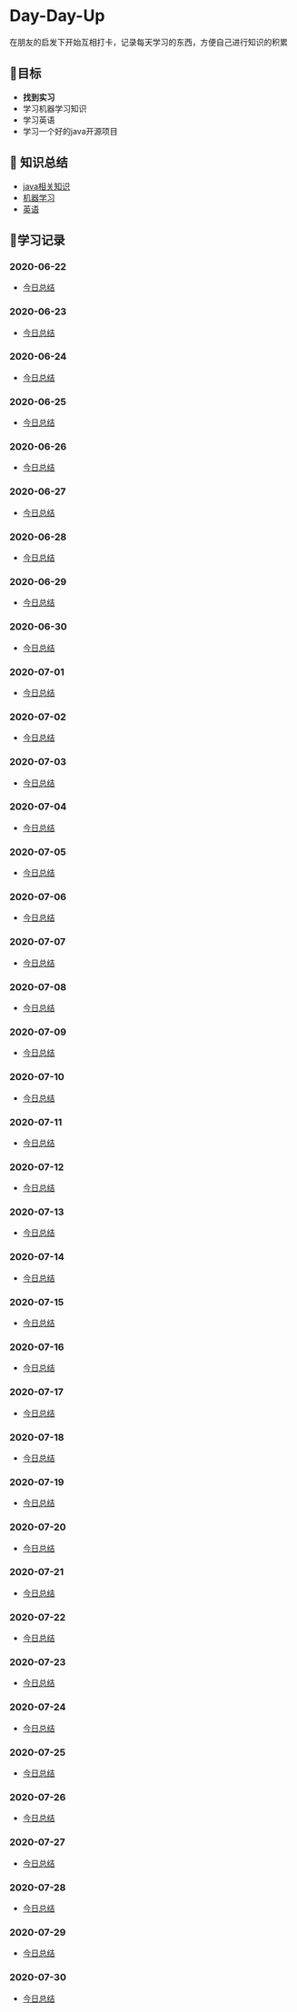 # Day-Day-Up

在朋友的启发下开始互相打卡，记录每天学习的东西，方便自己进行知识的积累

## :dart:目标

* **找到实习**
* 学习机器学习知识
* 学习英语
* 学习一个好的java开源项目

## :book: 知识总结

* [java相关知识](https://www.cnblogs.com/zhou-ning/tag/java/)
* [机器学习](https://www.cnblogs.com/zhou-ning/tag/机器学习/)
* [英语](/英语学习)

## :blue_book:学习记录

### 2020-06-22

* [今日总结](/每日小结/2020-06-22.md)

### 2020-06-23

* [今日总结](/每日小结/2020-06-23.md)

### 2020-06-24

* [今日总结](/每日小结/2020-06-24.md)

### 2020-06-25

* [今日总结](/每日小结/2020-06-25.md)

### 2020-06-26

* [今日总结](/每日小结/2020-06-26.md)

### 2020-06-27

* [今日总结](/每日小结/2020-06-27.md)

### 2020-06-28

* [今日总结](/每日小结/2020-06-28.md)

### 2020-06-29

* [今日总结](/每日小结/2020-06-29.md)

### 2020-06-30

* [今日总结](/每日小结/2020-06-30.md)

### 2020-07-01

* [今日总结](/每日小结/2020-07-01.md)

### 2020-07-02

* [今日总结](/每日小结/2020-07-02.md)

### 2020-07-03

* [今日总结](/每日小结/2020-07-03.md)

### 2020-07-04

* [今日总结](/每日小结/2020-07-04.md)

### 2020-07-05

* [今日总结](/每日小结/2020-07-05.md)

### 2020-07-06

* [今日总结](/每日小结/2020-07-06.md)

### 2020-07-07

* [今日总结](/每日小结/2020-07-07.md)

### 2020-07-08

* [今日总结](/每日小结/2020-07-08.md)

### 2020-07-09

* [今日总结](/每日小结/2020-07-09.md)

### 2020-07-10

* [今日总结](/每日小结/2020-07-10.md)

### 2020-07-11

* [今日总结](/每日小结/2020-07-11.md)

### 2020-07-12

* [今日总结](/每日小结/2020-07-12.md)

### 2020-07-13

* [今日总结](/每日小结/2020-07-13.md)

### 2020-07-14

* [今日总结](/每日小结/2020-07-14.md)

### 2020-07-15

* [今日总结](/每日小结/2020-07-15.md)

### 2020-07-16

* [今日总结](/每日小结/2020-07-16.md)

### 2020-07-17

* [今日总结](/每日小结/2020-07-17.md)

### 2020-07-18

* [今日总结](/每日小结/2020-07-18.md)

### 2020-07-19

* [今日总结](/每日小结/2020-07-19.md)

### 2020-07-20

* [今日总结](/每日小结/2020-07-20.md)

### 2020-07-21

* [今日总结](/每日小结/2020-07-21.md)

### 2020-07-22

* [今日总结](/每日小结/2020-07-22.md)

### 2020-07-23

* [今日总结](/每日小结/2020-07-23.md)

### 2020-07-24

* [今日总结](/每日小结/2020-07-24.md)

### 2020-07-25

* [今日总结](/每日小结/2020-07-25.md)

### 2020-07-26

* [今日总结](/每日小结/2020-07-26.md)

### 2020-07-27

* [今日总结](/每日小结/2020-07-27.md)

### 2020-07-28

* [今日总结](/每日小结/2020-07-28.md)

### 2020-07-29

* [今日总结](/每日小结/2020-07-29.md)

### 2020-07-30

* [今日总结](/每日小结/2020-07-30.md)
